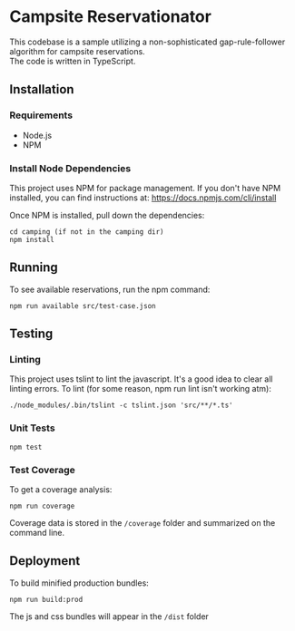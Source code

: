 # Campsite Reservationator
This codebase is a sample utilizing a non-sophisticated
gap-rule-follower algorithm for campsite reservations.  
The code is written in TypeScript.

## Installation

### Requirements
* Node.js
* NPM

### Install Node Dependencies
This project uses NPM for package management.  If you don't have NPM
installed, you can find instructions at: https://docs.npmjs.com/cli/install

Once NPM is installed, pull down the dependencies:
```shell
cd camping (if not in the camping dir)
npm install
```

## Running
To see available reservations, run the npm command:
```shell
npm run available src/test-case.json
```

## Testing

### Linting
This project uses tslint to lint the javascript.  It's a good idea to clear
all linting errors.  To lint (for some reason, npm run lint isn't working atm):
``` shell
./node_modules/.bin/tslint -c tslint.json 'src/**/*.ts'
```

### Unit Tests
``` shell
npm test
```

### Test Coverage
To get a coverage analysis:
``` shell
npm run coverage
```
Coverage data is stored in the `/coverage` folder and summarized on the command line.

## Deployment
To build minified production bundles:
```shell
npm run build:prod
```
The js and css bundles will appear in the `/dist` folder
